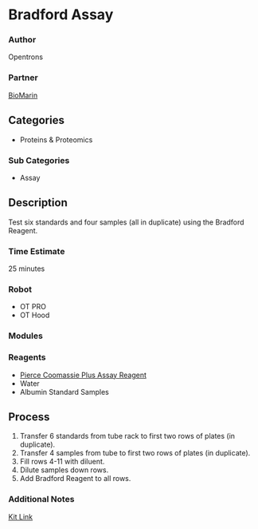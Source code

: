 # Bradford Assay

### Author
Opentrons

### Partner
[BioMarin](http://www.biomarin.com/)

## Categories
* Proteins & Proteomics

### Sub Categories
* Assay

## Description
Test six standards and four samples (all in duplicate) using the Bradford Reagent.

### Time Estimate
25 minutes

### Robot
* OT PRO 
* OT Hood

### Modules

### Reagents
* [Pierce Coomassie Plus Assay Reagent](https://www.thermofisher.com/order/catalog/product/23238)
* Water
* Albumin Standard Samples

## Process
1. Transfer 6 standards from tube rack to first two rows of plates (in duplicate).
2. Transfer 4 samples from tube to first two rows of plates (in duplicate).
3. Fill rows 4-11 with diluent.
4. Dilute samples down rows.
5. Add Bradford Reagent to all rows.


### Additional Notes
[Kit Link](https://www.thermofisher.com/order/catalog/product/23236)



